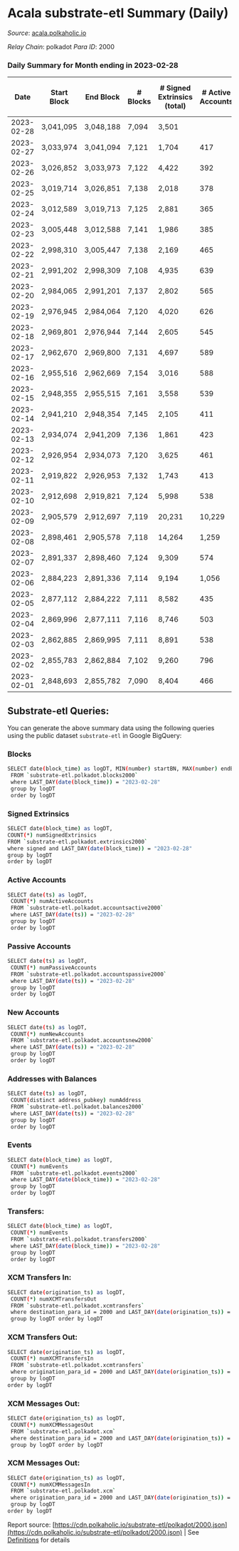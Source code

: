 # Acala substrate-etl Summary (Daily)

_Source_: [acala.polkaholic.io](https://acala.polkaholic.io)

*Relay Chain*: polkadot
*Para ID*: 2000



### Daily Summary for Month ending in 2023-02-28


| Date | Start Block | End Block | # Blocks | # Signed Extrinsics (total) | # Active Accounts | # Passive | # New | # Addresses with Balances | # Events | # Transfers | # XCM Transfers In | # XCM Transfers Out | # XCM In | # XCM Out | Issues | 
| ---- | ----------- | --------- | -------- | --------------------------- | ----------------- | --------- | ----- | ------------------------- | -------- | ----------- | ------------------ | ------------------- | -------- | --------- | ------ |
| 2023-02-28 | 3,041,095 | 3,048,188 | 7,094 | 3,501 |  |  |  | 157,961 | 69,437 | 3,370 ($1,369,291.37) | 88 ($94,656.46) | 127 ($816,252.38) | 89 | 130 |  |
| 2023-02-27 | 3,033,974 | 3,041,094 | 7,121 | 1,704 | 417 | 78 | 50 | 157,945 | 56,399 | 1,412 ($394,597.71) | 78 ($167,923.40) | 72 ($100,127.10) | 79 | 75 |  |
| 2023-02-26 | 3,026,852 | 3,033,973 | 7,122 | 4,422 | 392 | 2,405 | 50 | 157,916 | 76,257 | 4,264 ($621,095.46) | 115 ($220,767.25) | 127 ($131,817.02) | 115 | 129 |  |
| 2023-02-25 | 3,019,714 | 3,026,851 | 7,138 | 2,018 | 378 | 64 | 47 | 157,869 | 60,013 | 2,017 ($1,078,314.91) | 130 ($381,901.34) | 151 ($265,520.73) | 130 | 154 |  |
| 2023-02-24 | 3,012,589 | 3,019,713 | 7,125 | 2,881 | 365 | 1,092 | 39 | 157,828 | 65,567 | 2,753 ($576,727.69) | 80 ($76,227.37) | 101 ($72,766.84) | 79 | 104 |  |
| 2023-02-23 | 3,005,448 | 3,012,588 | 7,141 | 1,986 | 385 | 82 | 48 | 157,795 | 59,309 | 1,927 ($854,966.55) | 82 ($65,436.69) | 83 ($57,404.28) | 82 | 86 |  |
| 2023-02-22 | 2,998,310 | 3,005,447 | 7,138 | 2,169 | 465 | 82 | 50 | 157,758 | 61,097 | 2,091 ($1,005,592.46) | 84 ($108,107.60) | 139 ($64,784.86) | 84 | 142 |  |
| 2023-02-21 | 2,991,202 | 2,998,309 | 7,108 | 4,935 | 639 | 2,222 | 59 | 157,713 | 82,356 | 5,102 ($1,302,568.72) | 184 ($127,591.28) | 136 ($69,917.82) | 185 | 148 |  |
| 2023-02-20 | 2,984,065 | 2,991,201 | 7,137 | 2,802 | 565 | 87 | 54 | 157,662 | 66,646 | 2,764 ($2,273,307.79) | 143 ($180,891.86) | 181 ($247,507.79) | 145 | 183 |  |
| 2023-02-19 | 2,976,945 | 2,984,064 | 7,120 | 4,020 | 626 | 1,252 | 50 | 157,616 | 75,787 | 4,165 ($977,296.76) | 136 ($71,781.64) | 135 ($58,126.42) | 136 | 138 |  |
| 2023-02-18 | 2,969,801 | 2,976,944 | 7,144 | 2,605 | 545 | 92 | 61 | 157,576 | 65,318 | 2,618 ($680,154.05) | 134 ($67,205.53) | 177 ($123,909.59) | 134 | 180 |  |
| 2023-02-17 | 2,962,670 | 2,969,800 | 7,131 | 4,697 | 589 | 1,998 | 57 | 157,525 | 80,007 | 4,655 ($1,122,121.69) | 151 ($102,752.42) | 207 ($187,601.13) | 156 | 208 |  |
| 2023-02-16 | 2,955,516 | 2,962,669 | 7,154 | 3,016 | 588 | 86 | 59 | 157,471 | 68,426 | 3,023 ($1,454,737.14) | 195 ($151,010.22) | 178 ($179,898.97) | 194 | 178 |  |
| 2023-02-15 | 2,948,355 | 2,955,515 | 7,161 | 3,558 | 539 | 1,702 | 56 | 157,413 | 69,895 | 3,192 ($1,108,999.77) | 113 ($69,963.72) | 107 ($70,424.69) | 114 | 110 |  |
| 2023-02-14 | 2,941,210 | 2,948,354 | 7,145 | 2,105 | 411 | 96 | 57 | 157,442 | 60,003 | 1,849 ($671,093.32) | 126 ($95,923.49) | 150 ($132,281.65) | 129 | 159 |  |
| 2023-02-13 | 2,934,074 | 2,941,209 | 7,136 | 1,861 | 423 | 99 | 56 | 157,388 | 58,184 | 1,705 ($635,025.23) | 130 ($141,880.90) | 113 ($92,741.71) | 136 | 118 |  |
| 2023-02-12 | 2,926,954 | 2,934,073 | 7,120 | 3,625 | 461 | 1,643 | 37 | 157,338 | 70,711 | 3,465 ($523,629.19) | 120 ($261,432.17) | 90 ($257,118.35) | 120 | 93 |  |
| 2023-02-11 | 2,919,822 | 2,926,953 | 7,132 | 1,743 | 413 | 84 | 53 | 157,309 | 56,918 | 1,470 ($1,265,218.36) | 98 ($143,459.01) | 89 ($122,987.85) | 99 | 93 |  |
| 2023-02-10 | 2,912,698 | 2,919,821 | 7,124 | 5,998 | 538 | 1,066 | 46 | 157,265 | 81,061 | 2,758 ($556,568.44) | 101 ($72,610.08) | 111 ($155,484.63) | 105 | 118 |  |
| 2023-02-09 | 2,905,579 | 2,912,697 | 7,119 | 20,231 | 10,229 | 77 | 55 | 157,226 | 176,240 | 13,351 ($1,956,158.89) | 242 ($132,449.58) | 252 ($290,249.83) | 243 | 256 |  |
| 2023-02-08 | 2,898,461 | 2,905,578 | 7,118 | 14,264 | 1,259 | 4,367 | 46 | 166,618 | 130,939 | 6,727 ($15,652,559.20) | 85 ($144,552.47) | 108 ($228,236.75) | 85 | 109 |  |
| 2023-02-07 | 2,891,337 | 2,898,460 | 7,124 | 9,309 | 574 | 99 | 52 | 167,225 | 98,005 | 2,470 ($1,142,231.54) | 174 ($151,685.07) | 186 ($118,073.88) | 175 | 189 |  |
| 2023-02-06 | 2,884,223 | 2,891,336 | 7,114 | 9,194 | 1,056 | 70 | 36 | 167,184 | 95,363 | 2,143 ($602,734.27) | 134 ($52,463.79) | 125 ($43,984.42) | 134 | 128 |  |
| 2023-02-05 | 2,877,112 | 2,884,222 | 7,111 | 8,582 | 435 | 69 | 36 | 167,782 | 92,057 | 1,836 ($510,673.32) | 143 ($65,485.99) | 148 ($94,337.65) | 144 | 151 |  |
| 2023-02-04 | 2,869,996 | 2,877,111 | 7,116 | 8,746 | 503 | 71 | 47 | 167,752 | 92,877 | 1,975 ($901,417.49) | 84 ($49,307.93) | 118 ($70,196.85) | 84 | 121 |  |
| 2023-02-03 | 2,862,885 | 2,869,995 | 7,111 | 8,891 | 538 | 92 | 49 | 167,709 | 94,507 | 2,183 ($1,382,961.23) | 146 ($135,860.77) | 154 ($126,758.61) | 144 | 156 |  |
| 2023-02-02 | 2,855,783 | 2,862,884 | 7,102 | 9,260 | 796 | 105 | 64 | 167,673 | 96,923 | 2,562 ($1,468,627.52) | 90 ($51,221.19) | 147 ($166,073.33) | 93 | 154 |  |
| 2023-02-01 | 2,848,693 | 2,855,782 | 7,090 | 8,404 | 466 | 93 | 38 | 167,618 | 89,967 | 1,535 ($500,345.03) | 76 ($38,756.30) | 99 ($127,754.61) | 76 | 101 |  |

## Substrate-etl Queries:
You can generate the above summary data using the following queries using the public dataset `substrate-etl` in Google BigQuery:

### Blocks
```bash
SELECT date(block_time) as logDT, MIN(number) startBN, MAX(number) endBN, COUNT(*) numBlocks 
 FROM `substrate-etl.polkadot.blocks2000`  
 where LAST_DAY(date(block_time)) = "2023-02-28" 
 group by logDT 
 order by logDT
```

### Signed Extrinsics
```bash
SELECT date(block_time) as logDT, 
COUNT(*) numSignedExtrinsics 
FROM `substrate-etl.polkadot.extrinsics2000`  
where signed and LAST_DAY(date(block_time)) = "2023-02-28" 
group by logDT 
order by logDT
```

### Active Accounts
```bash
SELECT date(ts) as logDT, 
 COUNT(*) numActiveAccounts 
 FROM `substrate-etl.polkadot.accountsactive2000` 
 where LAST_DAY(date(ts)) = "2023-02-28" 
 group by logDT 
 order by logDT
```

### Passive Accounts
```bash
SELECT date(ts) as logDT, 
 COUNT(*) numPassiveAccounts 
 FROM `substrate-etl.polkadot.accountspassive2000` 
 where LAST_DAY(date(ts)) = "2023-02-28" 
 group by logDT 
 order by logDT
```

### New Accounts
```bash
SELECT date(ts) as logDT, 
 COUNT(*) numNewAccounts 
 FROM `substrate-etl.polkadot.accountsnew2000` 
 where LAST_DAY(date(ts)) = "2023-02-28" 
 group by logDT
 order by logDT
```

### Addresses with Balances
```bash
SELECT date(ts) as logDT,
 COUNT(distinct address_pubkey) numAddress 
 FROM `substrate-etl.polkadot.balances2000` 
 where LAST_DAY(date(ts)) = "2023-02-28" 
 group by logDT 
 order by logDT
```

### Events
```bash
SELECT date(block_time) as logDT, 
 COUNT(*) numEvents 
 FROM `substrate-etl.polkadot.events2000` 
 where LAST_DAY(date(block_time)) = "2023-02-28" 
 group by logDT 
 order by logDT
```

### Transfers:
```bash
SELECT date(block_time) as logDT, 
 COUNT(*) numEvents 
 FROM `substrate-etl.polkadot.transfers2000` 
 where LAST_DAY(date(block_time)) = "2023-02-28" 
 group by logDT 
 order by logDT
```

### XCM Transfers In:
```bash
SELECT date(origination_ts) as logDT, 
 COUNT(*) numXCMTransfersOut 
 FROM `substrate-etl.polkadot.xcmtransfers` 
 where destination_para_id = 2000 and LAST_DAY(date(origination_ts)) = "2023-02-28" 
 group by logDT order by logDT
```

### XCM Transfers Out:
```bash
SELECT date(origination_ts) as logDT, 
 COUNT(*) numXCMTransfersIn 
 FROM `substrate-etl.polkadot.xcmtransfers` 
 where origination_para_id = 2000 and LAST_DAY(date(origination_ts)) = "2023-02-28" 
 group by logDT 
order by logDT
```

### XCM Messages Out:
```bash
SELECT date(origination_ts) as logDT, 
 COUNT(*) numXCMMessagesOut 
 FROM `substrate-etl.polkadot.xcm` 
 where destination_para_id = 2000 and LAST_DAY(date(origination_ts)) = "2023-02-28" 
 group by logDT order by logDT
```

### XCM Messages Out:
```bash
SELECT date(origination_ts) as logDT, 
 COUNT(*) numXCMMessagesIn 
 FROM `substrate-etl.polkadot.xcm` 
 where origination_para_id = 2000 and LAST_DAY(date(origination_ts)) = "2023-02-28" 
 group by logDT 
order by logDT
```


Report source: [https://cdn.polkaholic.io/substrate-etl/polkadot/2000.json](https://cdn.polkaholic.io/substrate-etl/polkadot/2000.json) | See [Definitions](/DEFINITIONS.md) for details
